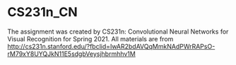 # CS231n_CN
The assignment was created by CS231n: Convolutional Neural Networks for Visual Recognition for Spring 2021.
All materials are from http://cs231n.stanford.edu/?fbclid=IwAR2bdAVQqMmkNAdPWrRAPsO-rM79xY8UYQJkN11E5sdgbVeysjhbrmhhv1M

